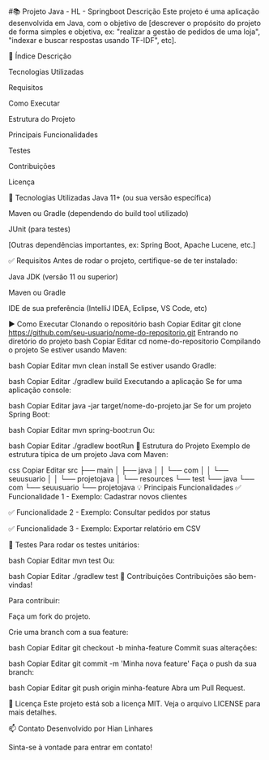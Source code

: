 #📚 Projeto Java - HL - Springboot
Descrição
Este projeto é uma aplicação desenvolvida em Java, com o objetivo de [descrever o propósito do projeto de forma simples e objetiva, ex: "realizar a gestão de pedidos de uma loja", "indexar e buscar respostas usando TF-IDF", etc].

📌 Índice
Descrição

Tecnologias Utilizadas

Requisitos

Como Executar

Estrutura do Projeto

Principais Funcionalidades

Testes

Contribuições

Licença

🚀 Tecnologias Utilizadas
Java 11+ (ou sua versão específica)

Maven ou Gradle (dependendo do build tool utilizado)

JUnit (para testes)

[Outras dependências importantes, ex: Spring Boot, Apache Lucene, etc.]

✅ Requisitos
Antes de rodar o projeto, certifique-se de ter instalado:

Java JDK (versão 11 ou superior)

Maven ou Gradle

IDE de sua preferência (IntelliJ IDEA, Eclipse, VS Code, etc)

▶️ Como Executar
Clonando o repositório
bash
Copiar
Editar
git clone https://github.com/seu-usuario/nome-do-repositorio.git
Entrando no diretório do projeto
bash
Copiar
Editar
cd nome-do-repositorio
Compilando o projeto
Se estiver usando Maven:

bash
Copiar
Editar
mvn clean install
Se estiver usando Gradle:

bash
Copiar
Editar
./gradlew build
Executando a aplicação
Se for uma aplicação console:

bash
Copiar
Editar
java -jar target/nome-do-projeto.jar
Se for um projeto Spring Boot:

bash
Copiar
Editar
mvn spring-boot:run
Ou:

bash
Copiar
Editar
./gradlew bootRun
📁 Estrutura do Projeto
Exemplo de estrutura típica de um projeto Java com Maven:

css
Copiar
Editar
src
├── main
│   ├── java
│   │   └── com
│   │       └── seuusuario
│   │           └── projetojava
│   └── resources
└── test
    └── java
        └── com
            └── seuusuario
                └── projetojava
💡 Principais Funcionalidades
✅ Funcionalidade 1 - Exemplo: Cadastrar novos clientes

✅ Funcionalidade 2 - Exemplo: Consultar pedidos por status

✅ Funcionalidade 3 - Exemplo: Exportar relatório em CSV

🧪 Testes
Para rodar os testes unitários:

bash
Copiar
Editar
mvn test
Ou:

bash
Copiar
Editar
./gradlew test
🤝 Contribuições
Contribuições são bem-vindas!

Para contribuir:

Faça um fork do projeto.

Crie uma branch com a sua feature:

bash
Copiar
Editar
git checkout -b minha-feature
Commit suas alterações:

bash
Copiar
Editar
git commit -m 'Minha nova feature'
Faça o push da sua branch:

bash
Copiar
Editar
git push origin minha-feature
Abra um Pull Request.

📄 Licença
Este projeto está sob a licença MIT. Veja o arquivo LICENSE para mais detalhes.

📫 Contato
Desenvolvido por Hian Linhares

Sinta-se à vontade para entrar em contato!
